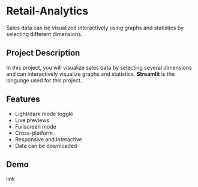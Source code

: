 # Retail-Analytics
Sales data can be visualized interactively using graphs and statistics by selecting different dimensions.

## Project Description
In this project, you will visualize sales data by selecting several dimensions and can interactively visualize graphs and statistics. **Streamlit** is the language used for this project.
## Features

- Light/dark mode toggle
- Live previews
- Fullscreen mode
- Cross-platform
- Responsive and Interactive
- Data can be downloaded



## Demo

link
